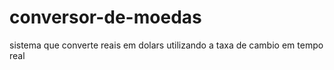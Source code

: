 # conversor-de-moedas
sistema que converte reais em dolars utilizando a taxa de cambio em tempo real
